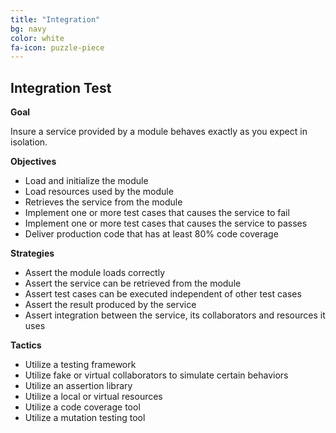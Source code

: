 ```yaml
---
title: "Integration"
bg: navy
color: white
fa-icon: puzzle-piece
---
```


## Integration Test

**Goal**

Insure a service provided by a module behaves exactly as you expect in isolation.

**Objectives**

* Load and initialize the module
* Load resources used by the module
* Retrieves the service from the module
* Implement one or more test cases that causes the service to fail
* Implement one or more test cases that causes the service to passes
* Deliver production code that has at least 80% code coverage

**Strategies**

* Assert the module loads correctly
* Assert the service can be retrieved from the module
* Assert test cases can be executed independent of other test cases
* Assert the result produced by the service
* Assert integration between the service, its collaborators and resources it uses

**Tactics**

* Utilize a testing framework
* Utilize fake or virtual collaborators to simulate certain behaviors
* Utilize an assertion library
* Utilize a local or virtual resources
* Utilize a code coverage tool
* Utilize a mutation testing tool
